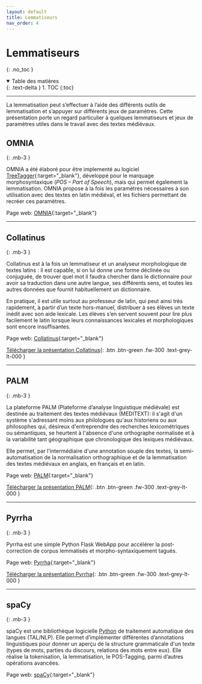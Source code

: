 ```yaml
---
layout: default
title: Lemmatiseurs
nav_order: 4
---
```


# Lemmatiseurs
{: .no_toc }

<details open markdown="block">
  <summary>
    Table des matières
  </summary>
  {: .text-delta }
1. TOC
{:toc}
</details>

---

La lemmatisation peut s’effectuer à l’aide des différents outils de lemmatisation et s’appuyer sur différents jeux de paramètres. Cette présentation porte un regard particulier à quelques lemmatiseurs et jeux de paramètres utiles dans le travail avec des textes médiévaux. 

## OMNIA
{: .mb-3 }

OMNIA a été élaboré pour être implementé au logiciel [TreeTagger](https://www.cis.lmu.de/~schmid/tools/TreeTagger/){:target="_blank"}, développé pour le marquage morphosyntaxique (_POS – Part of Speech_), mais qui permet également la lemmatisation. OMNIA propose à la fois les paramètres nécessaires à son utilisation avec des textes en latin médiéval, et les fichiers permettant de recréer ces paramètres.

Page web: [OMNIA](https://glossaria.eu/lemmatisation/#page-content){:target="_blank"}

---

## Collatinus
{: .mb-3 }

Collatinus est à la fois un lemmatiseur et un analyseur morphologique de textes latins : il est capable, si on lui donne une forme déclinée ou conjuguée, de trouver quel mot il faudra chercher dans le dictionnaire pour avoir sa traduction dans une autre langue, ses différents sens, et toutes les autres données que fournit habituellement un dictionnaire.

En pratique, il est utile surtout au professeur de latin, qui peut ainsi très rapidement, à partir d’un texte hors-manuel, distribuer à ses élèves un texte inédit avec son aide lexicale. Les élèves s’en servent souvent pour lire plus facilement le latin lorsque leurs connaissances lexicales et morphologiques sont encore insuffisantes.

Page web: [Collatinus](https://outils.biblissima.fr/fr/collatinus/){:target="_blank"}

[Télécharger la présentation Collatinus](/assets/doc/Collatinus.zip){: .btn .btn-green .fw-300 .text-grey-lt-000 }

---

## PALM
{: .mb-3 }

La plateforme PALM (Plateforme d’analyse linguistique médiévale) est destinée au traitement des textes médiévaux (MEDITEXT): il s'agit d'un système s'adressant moins aux philologues qu'aux historiens ou aux philosophes qui, désireux d'entreprendre des recherches lexicométriques ou sémantiques, se heurtent à l'absence d'une orthographe normalisée et à la variabilité tant géographique que chronologique des lexiques médiévaux.

Elle permet, par l'intermédiaire d'une annotation souple des textes, la semi-automatisation de la normalisation orthographique et de la lemmatisation des textes médiévaux en anglais, en français et en latin. 

Page web: [PALM](http://palm.huma-num.fr/PALM/){:target="_blank"}

[Télécharger la présentation PALM](/assets/doc/Palm.zip){: .btn .btn-green .fw-300 .text-grey-lt-000 }

---

## Pyrrha
{: .mb-3 }

Pyrrha est une simple Python Flask WebApp pour accélérer la post-correction de corpus lemmatisés et morpho-syntaxiquement tagués.

Page web: [Pyrrha](https://dh.chartes.psl.eu/pyrrha){:target="_blank"}

[Télécharger la présentation Pyrrha](/assets/doc/Pyrrha.zip){: .btn .btn-green .fw-300 .text-grey-lt-000 }

---

## spaCy
{: .mb-3 }

spaCy est une bibliothèque logicielle [Python](https://fr.wikipedia.org/wiki/Python_(langage)) de traitement automatique des langues (TAL/NLP). Elle permet d’implémenter différentes d’annotations linguistiques pour donner un aperçu de la structure grammaticale d'un texte (types de mots, parties du discours, relations des mots entre eux). Elle réalise la tokenisation, la lemmatisation, le POS-Tagging, parmi d’autres opérations avancées.

Page web: [spaCy](https://spacy.io/usage/spacy-101){:target="_blank"}
